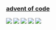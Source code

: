 ### [advent of code](https://adventofcode.com/)
![](https://img.shields.io/badge/day%20📅-5-blue)
![](https://img.shields.io/badge/stars%20⭐-6-yellow)
![](https://img.shields.io/badge/days%20completed-3-red)
![](https://github.com/KeeeN/adventofcode/actions/workflows/tests.yml/badge.svg)
![](https://github.com/KeeeN/adventofcode/actions/workflows/update_badges.yml/badge.svg)
